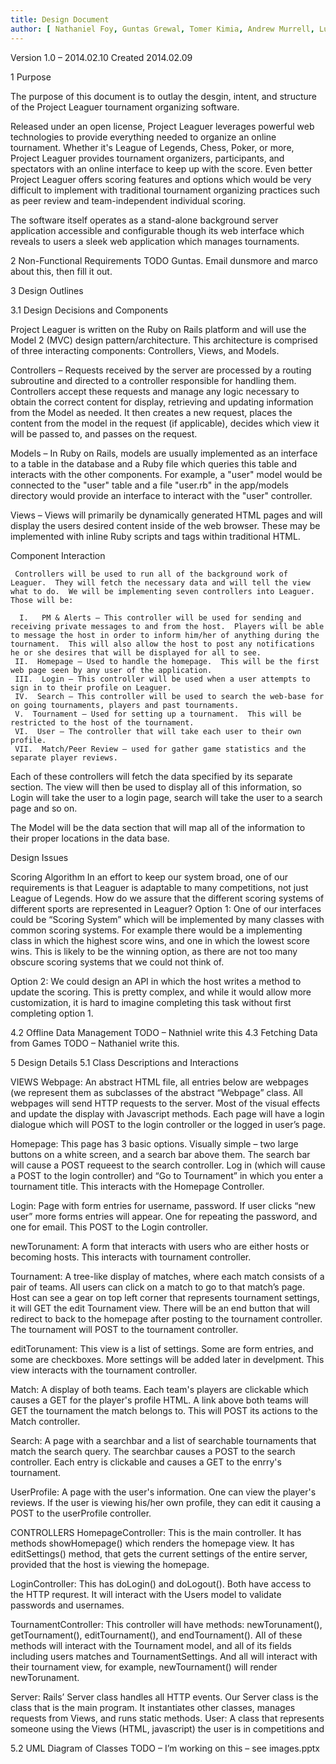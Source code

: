 ```yaml
---
title: Design Document
author: [ Nathaniel Foy, Guntas Grewal, Tomer Kimia, Andrew Murrell, Luke Shumaker, Davis Webb ]
---
```

Version 1.0 – 2014.02.10
Created 2014.02.09

1 Purpose

The purpose of this document is to outlay the desgin, intent, and structure of
the Project Leaguer tournament organizing software.

Released under an open license, Project Leaguer leverages powerful web
technologies to provide everything needed to organize an online tournament.
Whether it's League of Legends, Chess, Poker, or more, Project Leaguer provides
tournament organizers, participants, and spectators with an online
interface to keep up with the score. Even better Project Leaguer offers scoring 
features and options which would be very difficult to implement with traditional 
tournament organizing practices such as peer review and team-independent 
individual scoring.

The software itself operates as a stand-alone background server application
accessible and configurable though its web interface which reveals to users a 
sleek web application which manages tournaments.
 
2 Non-Functional Requirements
TODO Guntas. Email dunsmore and marco about this, then fill it out. 

3 Design Outlines

3.1 Design Decisions and Components

Project Leaguer is written on the Ruby on Rails platform and will use the Model 2 (MVC) design pattern/architecture. This architecture is comprised of three interacting components: Controllers, Views, and Models.

Controllers – Requests received by the server are processed by a routing subroutine and directed to a controller responsible for handling them. Controllers accept these requests and manage any logic necessary to obtain the correct content for display, retrieving and updating information from the Model as needed.  It then creates a new request, places the content from the model in the request (if applicable), decides which view it will be passed to, and passes on the request.

Models – In Ruby on Rails, models are usually implemented as an interface to a table in the database and a Ruby file which queries this table and interacts with the other components.  For example, a "user" model would be connected to the "user" table and a file "user.rb" in the app/models directory would provide an interface to interact with the "user" controller.

Views – Views will primarily be dynamically generated HTML pages and will display the users desired content inside of the web browser. These may be implemented with inline Ruby scripts and tags within traditional HTML.

Component Interaction

     Controllers will be used to run all of the background work of Leaguer.  They will fetch the necessary data and will tell the view what to do.  We will be implementing seven controllers into Leaguer.  Those will be:

	  I.   PM & Alerts – This controller will be used for sending and receiving private messages to and from the host.  Players will be able to message the host in order to inform him/her of anything during the tournament.  This will also allow the host to post any notifications he or she desires that will be displayed for all to see.
     II.  Homepage – Used to handle the homepage.  This will be the first web page seen by any user of the application.
     III.  Login – This controller will be used when a user attempts to sign in to their profile on Leaguer.
     IV.  Search – This controller will be used to search the web-base for on going tournaments, players and past tournaments.
	 V.  Tournament – Used for setting up a tournament.  This will be restricted to the host of the tournament.
     VI.  User – The controller that will take each user to their own profile.
     VII.  Match/Peer Review – used for gather game statistics and the separate player reviews.

Each of these controllers will fetch the data specified by its separate section.  The view will then be used to display all of this information, so Login will take the user to a login page, search will take the user to a search page and so on.

The Model will be the data section that will map all of the information to their proper locations in the data base.

Design Issues
 
Scoring Algorithm
In an effort to keep our system broad, one of our requirements is that Leaguer is adaptable to many competitions, not just League of Legends. How do we assure that the different scoring systems of different sports are represented in Leaguer?
Option 1: One of our interfaces could be “Scoring System” which will be implemented by many classes with common scoring systems. For example there would be a implementing class in which the highest score wins, and one in which the lowest score wins. This is likely to be the winning option, as there are not too many obscure scoring systems that we could not think of. 

Option 2: We could design an API in which the host writes a method to update the scoring. This is pretty complex, and while it would allow more customization, it is hard to imagine completing this task without first completing option 1.

4.2 Offline Data Management
TODO – Nathniel write this
4.3 Fetching Data from Games
TODO – Nathaniel write this.

5 Design Details
5.1 Class Descriptions and Interactions

VIEWS
Webpage: An abstract HTML file, all entries below are webpages (we represent them as subclasses of the abstract “Webpage” class. All webpages will send HTTP requests to the server. Most of the visual effects and update the display with Javascript methods. Each page will have a login dialogue which will POST to the login controller or the logged in user’s page. 

Homepage: This page has 3 basic options. Visually simple – two large buttons on a white screen, and a search bar above them. The search bar will cause a POST requeest to the search controller. Log in (which will cause a POST to the login controller) and “Go to Tournament” in which you enter a tournament title. This interacts with the Homepage Controller.

Login: Page with form entries for username, password. If user clicks “new user” more forms entries will appear. One for repeating the password, and one for email. This POST to the Login controller.

newTorunament: A form that interacts with users who are either hosts or becoming hosts. This interacts with tournament controller.

Tournament: A tree-like display of matches, where each match consists of a pair of teams. All users can click on a match to go to that match’s page.  Host can see a gear on top left corner that represents tournament settings, it will GET the edit Tournament view. There will be an end button that will redirect to back to the homepage after posting to the tournament controller. The tournament will POST to the tournament controller.

editTorunament: This view is a list of settings. Some are form entries, and some are checkboxes. More settings will be added later in develpment. This view interacts with the tournament controller.

Match: A display of both teams. Each team's players are clickable which causes a GET for the player's profile HTML. A link above both teams will GET the tournament the match belongs to. This will POST its actions to the Match controller.

Search: A page with a searchbar and a list of searchable tournaments that match the search query. The searchbar causes a POST to the search controller. Each entry is clickable and causes a GET to the enrry's tournament.

UserProfile: A page with the user's information. One can view the player's reviews. If the user is viewing his/her own profile, they can edit it causing a POST to the userProfile controller.


CONTROLLERS
HomepageController: This is the main controller. It has methods showHomepage() which renders the homepage view. It has editSettings() method, that gets the current settings of the entire server, provided that the host is viewing the homepage. 

LoginController: This has doLogin() and doLogout(). Both have access to the HTTP requrest. It will interact with the Users model to validate passwords and usernames.

TournamentController: This controller will have methods: newTorunament(), getTournament(), editTournament(), and endTournament(). All of these methods will interact with the Tournament model, and all of its fields including users matches and TournamentSettings. And all will interact with their tournament view, for example, newTournament() will render newTorunament.




Server: Rails’ Server class handles all HTTP events. Our Server class is the class that is the main program. It instantiates other classes, manages requests from Views, and runs static methods.
User: A class that represents someone using the Views (HTML, javascript) the user is in competitions and 
		

5.2 UML Diagram of Classes
TODO – I’m working on this – see images.pptx
